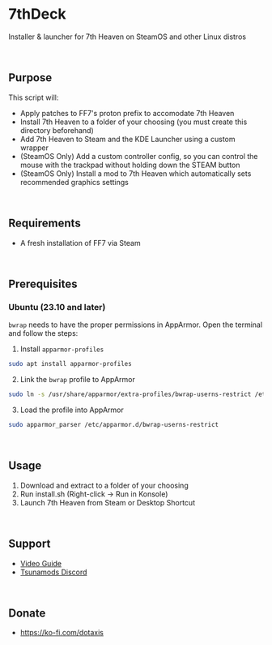 # 7thDeck
Installer &amp; launcher for 7th Heaven on SteamOS and other Linux distros

<br>

## Purpose
This script will:
* Apply patches to FF7's proton prefix to accomodate 7th Heaven
* Install 7th Heaven to a folder of your choosing (you must create this directory beforehand)
* Add 7th Heaven to Steam and the KDE Launcher using a custom wrapper
* (SteamOS Only) Add a custom controller config, so you can control the mouse with the trackpad without holding down the STEAM button
* (SteamOS Only) Install a mod to 7th Heaven which automatically sets recommended graphics settings

<br>

## Requirements
* A fresh installation of FF7 via Steam

<br>

## Prerequisites

### Ubuntu (23.10 and later)
`bwrap` needs to have the proper permissions in AppArmor. Open the terminal and follow the steps:
1. Install `apparmor-profiles`
```bash
sudo apt install apparmor-profiles
```
2. Link the `bwrap` profile to AppArmor
```bash
sudo ln -s /usr/share/apparmor/extra-profiles/bwrap-userns-restrict /etc/apparmor.d/
```
3. Load the profile into AppArmor
```bash
sudo apparmor_parser /etc/apparmor.d/bwrap-userns-restrict
```

<br>

## Usage
1. Download and extract to a folder of your choosing
2. Run install.sh (Right-click -> Run in Konsole)
3. Launch 7th Heaven from Steam or Desktop Shortcut

<br>

## Support
* [Video Guide](https://www.youtube.com/watch?v=wNguRldtIqk)
* [Tsunamods Discord](https://discord.gg/tsunamods-community-277610501721030656)

<br>

## Donate
* https://ko-fi.com/dotaxis
